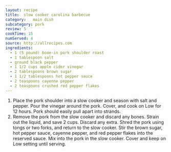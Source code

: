 ```yaml
---
layout: recipe
title:  slow cooker carolina barbecue
category:	main dish					
subcategory: pork
review:	5
cookTime: 15
numServed: 4
source:	http://allrecipes.com
ingredients:
  - 1 (5 pound) bone-in pork shoulder roast
  - 1 tablespoon salt
  - ground black pepper
  - 1 1/2 cups apple cider vinegar
  - 2 tablespoons brown sugar
  - 1 1/2 tablespoons hot pepper sauce
  - 2 teaspoons cayenne pepper
  - 2 teaspoons crushed red pepper flakes
---
```


1. Place the pork shoulder into a slow cooker and season with salt and pepper. Pour the vinegar around the pork. Cover, and cook on Low for 12 hours. Pork should easily pull apart into strands.
2. Remove the pork from the slow cooker and discard any bones. Strain out the liquid, and save 2 cups. Discard any extra. Shred the pork using tongs or two forks, and return to the slow cooker. Stir the brown sugar, hot pepper sauce, cayenne pepper, and red pepper flakes into the reserved sauce. Mix into the pork in the slow cooker. Cover and keep on Low setting until serving.
